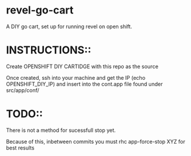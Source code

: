 revel-go-cart
=============

A DIY go cart, set up for running revel on open shift.

INSTRUCTIONS::
==============

Create OPENSHIFT DIY CARTIDGE with this repo as the source

Once created, ssh into your machine and get the IP (echo OPENSHIFT_DIY_IP) and insert into the cont.app file found under src/app/conf/

TODO::
==============
There is not a method for sucessfull stop yet.

Because of this, inbetween commits you must rhc app-force-stop XYZ for best results

